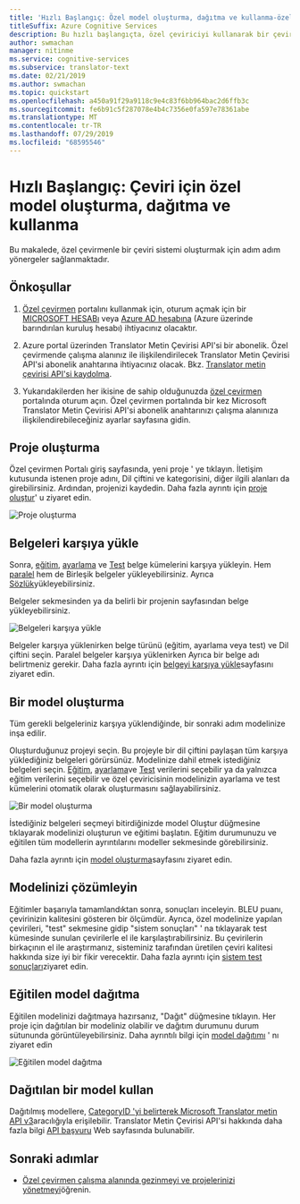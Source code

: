 ```yaml
---
title: 'Hızlı Başlangıç: Özel model oluşturma, dağıtma ve kullanma-özel çevirici'
titleSuffix: Azure Cognitive Services
description: Bu hızlı başlangıçta, özel çeviriciyi kullanarak bir çeviri sistemi oluşturmaya yönelik adım adım işleme devam edersiniz.
author: swmachan
manager: nitinme
ms.service: cognitive-services
ms.subservice: translator-text
ms.date: 02/21/2019
ms.author: swmachan
ms.topic: quickstart
ms.openlocfilehash: a450a91f29a9118c9e4c83f6bb964bac2d6ffb3c
ms.sourcegitcommit: fe6b91c5f287078e4b4c7356e0fa597e78361abe
ms.translationtype: MT
ms.contentlocale: tr-TR
ms.lasthandoff: 07/29/2019
ms.locfileid: "68595546"
---
```

# <a name="quickstart-build-deploy-and-use-a-custom-model-for-translation"></a>Hızlı Başlangıç: Çeviri için özel model oluşturma, dağıtma ve kullanma

Bu makalede, özel çevirmenle bir çeviri sistemi oluşturmak için adım adım yönergeler sağlanmaktadır.

## <a name="prerequisites"></a>Önkoşullar

1. [Özel çevirmen](https://portal.customtranslator.azure.ai) portalını kullanmak için, oturum açmak için bir [MICROSOFT HESABı](https://signup.live.com) veya [Azure AD hesabına](https://docs.microsoft.com/azure/active-directory/fundamentals/active-directory-whatis) (Azure üzerinde barındırılan kuruluş hesabı) ihtiyacınız olacaktır.

2. Azure portal üzerinden Translator Metin Çevirisi API'si bir abonelik. Özel çevirmende çalışma alanınız ile ilişkilendirilecek Translator Metin Çevirisi API'si abonelik anahtarına ihtiyacınız olacak. Bkz. [Translator metin çevirisi API'si kaydolma](https://docs.microsoft.com/azure/cognitive-services/translator/translator-text-how-to-signup).

3. Yukarıdakilerden her ikisine de sahip olduğunuzda [özel çevirmen](https://portal.customtranslator.azure.ai) portalında oturum açın. Özel çevirmen portalında bir kez Microsoft Translator Metin Çevirisi API'si abonelik anahtarınızı çalışma alanınıza ilişkilendirebileceğiniz ayarlar sayfasına gidin.

## <a name="create-a-project"></a>Proje oluşturma

Özel çevirmen Portalı giriş sayfasında, yeni proje ' ye tıklayın. İletişim kutusunda istenen proje adını, Dil çiftini ve kategorisini, diğer ilgili alanları da girebilirsiniz. Ardından, projenizi kaydedin. Daha fazla ayrıntı için [proje oluştur](how-to-create-project.md)' u ziyaret edin.

![Proje oluşturma](media/quickstart/ct-how-to-create-project.png)


## <a name="upload-documents"></a>Belgeleri karşıya yükle

Sonra, [eğitim](training-and-model.md#training-dataset-for-custom-translator), [ayarlama](training-and-model.md#tuning-dataset-for-custom-translator) ve [Test](training-and-model.md#testing-dataset-for-custom-translator) belge kümelerini karşıya yükleyin. Hem [paralel](what-are-parallel-documents.md) hem de Birleşik belgeler yükleyebilirsiniz. Ayrıca [Sözlük](what-is-dictionary.md)yükleyebilirsiniz.

Belgeler sekmesinden ya da belirli bir projenin sayfasından belge yükleyebilirsiniz.

![Belgeleri karşıya yükle](media/quickstart/ct-how-to-upload.png)

Belgeler karşıya yüklenirken belge türünü (eğitim, ayarlama veya test) ve Dil çiftini seçin. Paralel belgeler karşıya yüklenirken Ayrıca bir belge adı belirtmeniz gerekir. Daha fazla ayrıntı için [belgeyi karşıya yükle](how-to-upload-document.md)sayfasını ziyaret edin.

## <a name="create-a-model"></a>Bir model oluşturma

Tüm gerekli belgeleriniz karşıya yüklendiğinde, bir sonraki adım modelinize inşa edilir.

Oluşturduğunuz projeyi seçin. Bu projeyle bir dil çiftini paylaşan tüm karşıya yüklediğiniz belgeleri görürsünüz. Modelinize dahil etmek istediğiniz belgeleri seçin. [Eğitim](training-and-model.md#training-dataset-for-custom-translator), [ayarlama](training-and-model.md#tuning-dataset-for-custom-translator)ve [Test](training-and-model.md#testing-dataset-for-custom-translator) verilerini seçebilir ya da yalnızca eğitim verilerini seçebilir ve özel çeviricisinin modelinizin ayarlama ve test kümelerini otomatik olarak oluşturmasını sağlayabilirsiniz.

![Bir model oluşturma](media/quickstart/ct-how-to-train.png)

İstediğiniz belgeleri seçmeyi bitirdiğinizde model Oluştur düğmesine tıklayarak modelinizi oluşturun ve eğitimi başlatın. Eğitim durumunuzu ve eğitilen tüm modellerin ayrıntılarını modeller sekmesinde görebilirsiniz.

Daha fazla ayrıntı için [model oluşturma](how-to-train-model.md)sayfasını ziyaret edin.

## <a name="analyze-your-model"></a>Modelinizi çözümleyin

Eğitimler başarıyla tamamlandıktan sonra, sonuçları inceleyin. BLEU puanı, çevirinizin kalitesini gösteren bir ölçümdür. Ayrıca, özel modelinize yapılan çevirileri, "test" sekmesine gidip "sistem sonuçları" ' na tıklayarak test kümesinde sunulan çevirilerle el ile karşılaştırabilirsiniz. Bu çevirilerin birkaçının el ile araştırmanız, sisteminiz tarafından üretilen çeviri kalitesi hakkında size iyi bir fikir verecektir. Daha fazla ayrıntı için [sistem test sonuçları](how-to-view-system-test-results.md)ziyaret edin.

## <a name="deploy-a-trained-model"></a>Eğitilen model dağıtma

Eğitilen modelinizi dağıtmaya hazırsanız, "Dağıt" düğmesine tıklayın. Her proje için dağıtılan bir modeliniz olabilir ve dağıtım durumunu durum sütununda görüntüleyebilirsiniz. Daha ayrıntılı bilgi için [model dağıtımı](how-to-view-system-test-results.md#deploy-a-model) ' nı ziyaret edin

![Eğitilen model dağıtma](media/quickstart/ct-how-to-deploy.png)

## <a name="use-a-deployed-model"></a>Dağıtılan bir model kullan

Dağıtılmış modellere, [CategoryID 'yi belirterek Microsoft Translator metin API v3](https://docs.microsoft.com/azure/cognitive-services/translator/reference/v3-0-translate?tabs=curl)aracılığıyla erişilebilir. Translator Metin Çevirisi API'si hakkında daha fazla bilgi [API başvuru](https://docs.microsoft.com/azure/cognitive-services/translator/reference/v3-0-reference) Web sayfasında bulunabilir.

## <a name="next-steps"></a>Sonraki adımlar

- [Özel çevirmen çalışma alanında gezinmeyi ve projelerinizi yönetmeyi](workspace-and-project.md)öğrenin.
